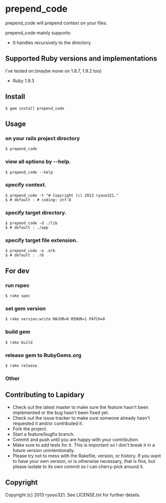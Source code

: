 # prepend_code

prepend_code will prepend context on your files.

prepend_code mainly supports:

* It handles recursively to the directory.

## Supported Ruby versions and implementations
I've tested on:(maybe move on 1.8.7, 1.9.2 too)

* Ruby 1.9.3

## Install

    $ gem install prepend_code

## Usage

### on your rails project directory
    $ prepend_code

### view all options by --help.
    $ prepend_code --help

### specify context.
    $ prepend_code -t "# Copyright (c) 2013 ryooo321."
    $ # default : # coding: utf-8

### specify target directory.
    $ prepend_code -d ./lib
    $ # default : ./app

### specify target file extension.
    $ prepend_code -e .erb
    $ # default : .rb

## For dev

### run rspec
    $ rake spec

### set gem version
    $ rake version:write MAJOR=0 MINOR=1 PATCH=0

### build gem
    $ rake build

### release gem to RubyGems.org
    $ rake release

### Other

## Contributing to Lapidary
 
* Check out the latest master to make sure the feature hasn't been implemented or the bug hasn't been fixed yet.
* Check out the issue tracker to make sure someone already hasn't requested it and/or contributed it.
* Fork the project.
* Start a feature/bugfix branch.
* Commit and push until you are happy with your contribution.
* Make sure to add tests for it. This is important so I don't break it in a future version unintentionally.
* Please try not to mess with the Rakefile, version, or history. If you want to have your own version, or is otherwise necessary, that is fine, but please isolate to its own commit so I can cherry-pick around it.

## Copyright

Copyright (c) 2013 ryooo321. See LICENSE.txt for further details.
